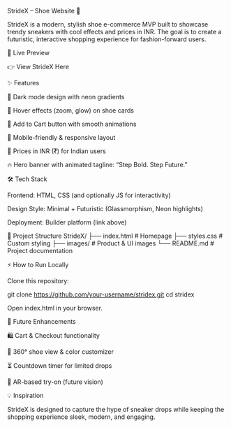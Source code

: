 StrideX – Shoe Website 👟

StrideX is a modern, stylish shoe e-commerce MVP built to showcase trendy sneakers with cool effects and prices in INR. The goal is to create a futuristic, interactive shopping experience for fashion-forward users.

🚀 Live Preview

👉 View StrideX Here

✨ Features

🖤 Dark mode design with neon gradients

🎨 Hover effects (zoom, glow) on shoe cards

🛒 Add to Cart button with smooth animations

📱 Mobile-friendly & responsive layout

💸 Prices in INR (₹) for Indian users

🔥 Hero banner with animated tagline: “Step Bold. Step Future.”

🛠️ Tech Stack

Frontend: HTML, CSS (and optionally JS for interactivity)

Design Style: Minimal + Futuristic (Glassmorphism, Neon highlights)

Deployment: Builder platform (link above)

📂 Project Structure
StrideX/
 ├── index.html        # Homepage
 ├── styles.css        # Custom styling
 ├── images/           # Product & UI images
 └── README.md         # Project documentation

⚡ How to Run Locally

Clone this repository:

git clone https://github.com/your-username/stridex.git
cd stridex


Open index.html in your browser.

📌 Future Enhancements

🛍️ Cart & Checkout functionality

🎥 360° shoe view & color customizer

⏳ Countdown timer for limited drops

📱 AR-based try-on (future vision)

💡 Inspiration

StrideX is designed to capture the hype of sneaker drops while keeping the shopping experience sleek, modern, and engaging.
